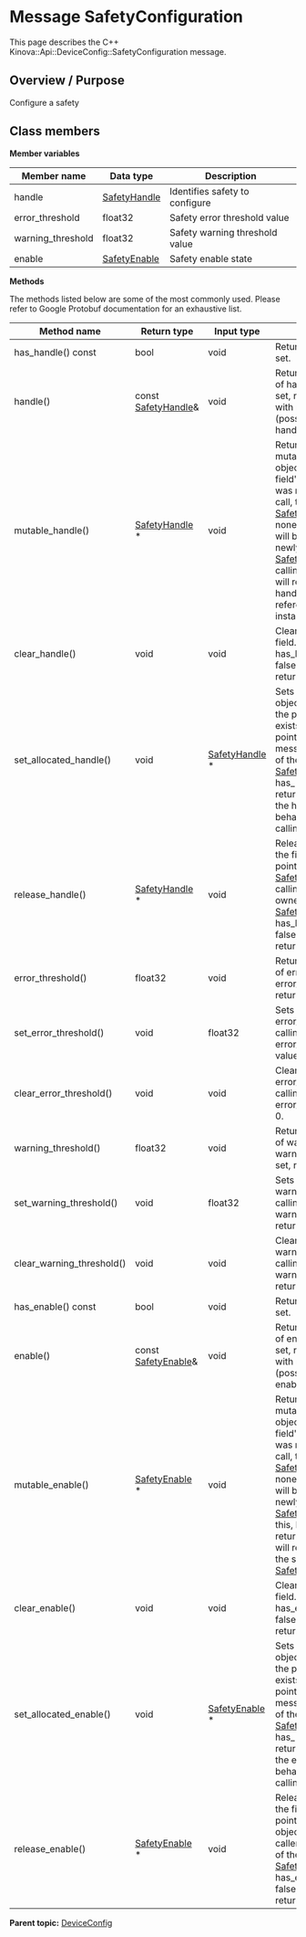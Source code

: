 # Message SafetyConfiguration

This page describes the C++ Kinova::Api::DeviceConfig::SafetyConfiguration message.

## Overview / Purpose

Configure a safety

## Class members

 **Member variables** 

|Member name|Data type|Description|
|-----------|---------|-----------|
|handle| [SafetyHandle](msg_Common_SafetyHandle.md#)|Identifies safety to configure|
|error\_threshold|float32|Safety error threshold value|
|warning\_threshold|float32|Safety warning threshold value|
|enable| [SafetyEnable](msg_DeviceConfig_SafetyEnable.md#)|Safety enable state|

 **Methods** 

The methods listed below are some of the most commonly used. Please refer to Google Protobuf documentation for an exhaustive list.

|Method name|Return type|Input type|Description|
|-----------|-----------|----------|-----------|
|has\_handle\(\) const|bool|void|Returns true if handle is set.|
|handle\(\)|const [SafetyHandle](msg_Common_SafetyHandle.md#)&|void|Returns the current value of handle. If handle is not set, returns a [SafetyHandle](msg_Common_SafetyHandle.md#) with none of its fields set \(possibly handle::default\_instance\(\)\).|
|mutable\_handle\(\)| [SafetyHandle](msg_Common_SafetyHandle.md#) \*|void|Returns a pointer to the mutable [SafetyHandle](msg_Common_SafetyHandle.md#) object that stores the field's value. If the field was not set prior to the call, then the returned [SafetyHandle](msg_Common_SafetyHandle.md#) will have none of its fields set \(i.e. it will be identical to a newly-allocated [SafetyHandle](msg_Common_SafetyHandle.md#)\). After calling this, has\_handle\(\) will return true and handle\(\) will return a reference to the same instance of [SafetyHandle](msg_Common_SafetyHandle.md#).|
|clear\_handle\(\)|void|void|Clears the value of the field. After calling this, has\_handle\(\) will return false and handle\(\) will return the default value.|
|set\_allocated\_handle\(\)|void| [SafetyHandle](msg_Common_SafetyHandle.md#) \*|Sets the [SafetyHandle](msg_Common_SafetyHandle.md#) object to the field and frees the previous field value if it exists. If the [SafetyHandle](msg_Common_SafetyHandle.md#) pointer is not NULL, the message takes ownership of the allocated [SafetyHandle](msg_Common_SafetyHandle.md#) object and has\_ [SafetyHandle](msg_Common_SafetyHandle.md#)\(\) will return true. Otherwise, if the handle is NULL, the behavior is the same as calling clear\_handle\(\).|
|release\_handle\(\)| [SafetyHandle](msg_Common_SafetyHandle.md#) \*|void|Releases the ownership of the field and returns the pointer of the [SafetyHandle](msg_Common_SafetyHandle.md#) object. After calling this, caller takes the ownership of the allocated [SafetyHandle](msg_Common_SafetyHandle.md#) object, has\_handle\(\) will return false, and handle\(\) will return the default value.|
|error\_threshold\(\)|float32|void|Returns the current value of error\_threshold. If the error\_threshold is not set, returns 0.|
|set\_error\_threshold\(\)|void|float32|Sets the value of error\_threshold. After calling this, error\_threshold\(\) will return value.|
|clear\_error\_threshold\(\)|void|void|Clears the value of error\_threshold. After calling this, error\_threshold\(\) will return 0.|
|warning\_threshold\(\)|float32|void|Returns the current value of warning\_threshold. If the warning\_threshold is not set, returns 0.|
|set\_warning\_threshold\(\)|void|float32|Sets the value of warning\_threshold. After calling this, warning\_threshold\(\) will return value.|
|clear\_warning\_threshold\(\)|void|void|Clears the value of warning\_threshold. After calling this, warning\_threshold\(\) will return 0.|
|has\_enable\(\) const|bool|void|Returns true if enable is set.|
|enable\(\)|const [SafetyEnable](msg_DeviceConfig_SafetyEnable.md#)&|void|Returns the current value of enable. If enable is not set, returns a [SafetyEnable](msg_DeviceConfig_SafetyEnable.md#) with none of its fields set \(possibly enable::default\_instance\(\)\).|
|mutable\_enable\(\)| [SafetyEnable](msg_DeviceConfig_SafetyEnable.md#) \*|void|Returns a pointer to the mutable [SafetyEnable](msg_DeviceConfig_SafetyEnable.md#) object that stores the field's value. If the field was not set prior to the call, then the returned [SafetyEnable](msg_DeviceConfig_SafetyEnable.md#) will have none of its fields set \(i.e. it will be identical to a newly-allocated [SafetyEnable](msg_DeviceConfig_SafetyEnable.md#)\). After calling this, has\_enable\(\) will return true and enable\(\) will return a reference to the same instance of [SafetyEnable](msg_DeviceConfig_SafetyEnable.md#).|
|clear\_enable\(\)|void|void|Clears the value of the field. After calling this, has\_enable\(\) will return false and enable\(\) will return the default value.|
|set\_allocated\_enable\(\)|void| [SafetyEnable](msg_DeviceConfig_SafetyEnable.md#) \*|Sets the [SafetyEnable](msg_DeviceConfig_SafetyEnable.md#) object to the field and frees the previous field value if it exists. If the [SafetyEnable](msg_DeviceConfig_SafetyEnable.md#) pointer is not NULL, the message takes ownership of the allocated [SafetyEnable](msg_DeviceConfig_SafetyEnable.md#) object and has\_ [SafetyEnable](msg_DeviceConfig_SafetyEnable.md#)\(\) will return true. Otherwise, if the enable is NULL, the behavior is the same as calling clear\_enable\(\).|
|release\_enable\(\)| [SafetyEnable](msg_DeviceConfig_SafetyEnable.md#) \*|void|Releases the ownership of the field and returns the pointer of the [SafetyEnable](msg_DeviceConfig_SafetyEnable.md#) object. After calling this, caller takes the ownership of the allocated [SafetyEnable](msg_DeviceConfig_SafetyEnable.md#) object, has\_enable\(\) will return false, and enable\(\) will return the default value.|

**Parent topic:** [DeviceConfig](../references/summary_DeviceConfig.md)

